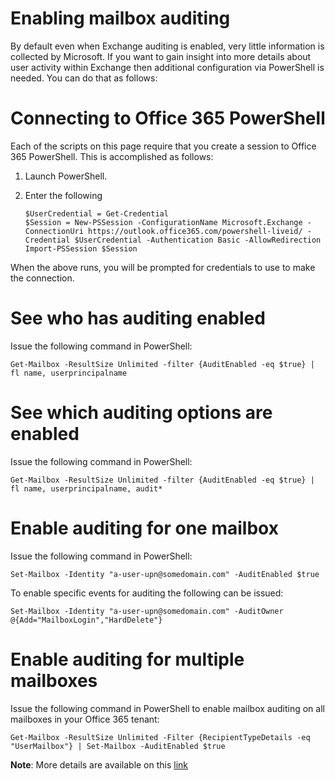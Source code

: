 # Enabling mailbox auditing
By default even when Exchange auditing is enabled, very little information is collected by Microsoft. If you want to gain insight into more details about user activity within Exchange then additional configuration via PowerShell is needed. You can do that as follows:

# Connecting to Office 365 PowerShell
Each of the scripts on this page require that you create a session to Office 365 PowerShell.  This is accomplished as follows:

1. Launch PowerShell.

2. Enter the following

	```
	$UserCredential = Get-Credential
	$Session = New-PSSession -ConfigurationName Microsoft.Exchange -ConnectionUri https://outlook.office365.com/powershell-liveid/ -Credential $UserCredential -Authentication Basic -AllowRedirection
	Import-PSSession $Session
	````

When the above runs, you will be prompted for credentials to use to make the connection.

# See who has auditing enabled
Issue the following command in PowerShell:

```
Get-Mailbox -ResultSize Unlimited -filter {AuditEnabled -eq $true} | fl name, userprincipalname
```

# See which auditing options are enabled
Issue the following command in PowerShell:

```
Get-Mailbox -ResultSize Unlimited -filter {AuditEnabled -eq $true} | fl name, userprincipalname, audit*
```

# Enable auditing for one mailbox
Issue the following command in PowerShell:

```
Set-Mailbox -Identity "a-user-upn@somedomain.com" -AuditEnabled $true
```

To enable specific events for auditing the following can be issued:

```
Set-Mailbox -Identity "a-user-upn@somedomain.com" -AuditOwner @{Add="MailboxLogin","HardDelete"}
```
		
# Enable auditing for multiple mailboxes
Issue the following command in PowerShell to enable mailbox auditing on all mailboxes in your Office 365 tenant:

```
Get-Mailbox -ResultSize Unlimited -Filter {RecipientTypeDetails -eq "UserMailbox"} | Set-Mailbox -AuditEnabled $true
```


**Note**: More details are available on this [link](https://support.office.com/en-us/article/enable-mailbox-auditing-in-office-365-aaca8987-5b62-458b-9882-c28476a66918)